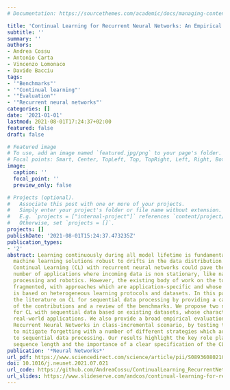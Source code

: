 ```yaml
---
# Documentation: https://sourcethemes.com/academic/docs/managing-content/

title: 'Continual Learning for Recurrent Neural Networks: An Empirical Evaluation'
subtitle: ''
summary: ''
authors:
- Andrea Cossu
- Antonio Carta
- Vincenzo Lomonaco
- Davide Bacciu
tags:
- '"Benchmarks"'
- '"Continual learning"'
- '"Evaluation"'
- '"Recurrent neural networks"'
categories: []
date: '2021-01-01'
lastmod: 2021-08-01T17:24:37+02:00
featured: false
draft: false

# Featured image
# To use, add an image named `featured.jpg/png` to your page's folder.
# Focal points: Smart, Center, TopLeft, Top, TopRight, Left, Right, BottomLeft, Bottom, BottomRight.
image:
  caption: ''
  focal_point: ''
  preview_only: false

# Projects (optional).
#   Associate this post with one or more of your projects.
#   Simply enter your project's folder or file name without extension.
#   E.g. `projects = ["internal-project"]` references `content/project/deep-learning/index.md`.
#   Otherwise, set `projects = []`.
projects: []
publishDate: '2021-08-01T15:24:37.473235Z'
publication_types:
- '2'
abstract: Learning continuously during all model lifetime is fundamental to deploy
  machine learning solutions robust to drifts in the data distribution. Advances in
  Continual Learning (CL) with recurrent neural networks could pave the way to a large
  number of applications where incoming data is non stationary, like natural language
  processing and robotics. However, the existing body of work on the topic is still
  fragmented, with approaches which are application-specific and whose assessment
  is based on heterogeneous learning protocols and datasets. In this paper, we organize
  the literature on CL for sequential data processing by providing a categorization
  of the contributions and a review of the benchmarks. We propose two new benchmarks
  for CL with sequential data based on existing datasets, whose characteristics resemble
  real-world applications. We also provide a broad empirical evaluation of CL and
  Recurrent Neural Networks in class-incremental scenario, by testing their ability
  to mitigate forgetting with a number of different strategies which are not specific
  to sequential data processing. Our results highlight the key role played by the
  sequence length and the importance of a clear specification of the CL scenario.
publication: '*Neural Networks*'
url_pdf: https://www.sciencedirect.com/science/article/pii/S0893608021002847
doi: 10.1016/j.neunet.2021.07.021
url_code: https://github.com/AndreaCossu/ContinualLearning_RecurrentNetworks
url_slides: https://www.slideserve.com/andcos/continual-learning-for-recurrent-neural-networks-an-empirical-evaluation
---
```

